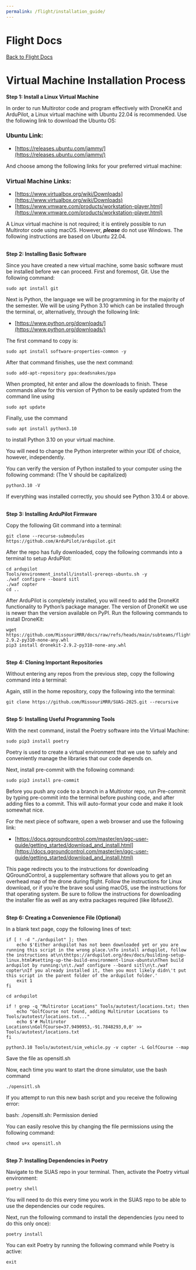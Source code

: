 ```yaml
---
permalink: /flight/installation_guide/
---
```


# Flight Docs

[Back to Flight Docs](/docs/flight/)

# Virtual Machine Installation Process

**Step 1: Install a Linux Virtual Machine**

In order to run Multirotor code and program effectively with DroneKit and ArduPilot, a
Linux virtual machine with Ubuntu 22.04 is recommended. Use the following link to download
the Ubuntu OS:

### Ubuntu Link:

-   [https://releases.ubuntu.com/jammy/](https://releases.ubuntu.com/jammy/)

And choose among the following links for your preferred virtual machine:

### Virtual Machine Links:

-   [https://www.virtualbox.org/wiki/Downloads](https://www.virtualbox.org/wiki/Downloads)
-   [https://www.vmware.com/products/workstation-player.html](https://www.vmware.com/products/workstation-player.html)

A Linux virtual machine is not required; it is entirely possible to run Multirotor code
using macOS. However, **_please_** do not use Windows. The following instructions are
based on Ubuntu 22.04.

\
**Step 2: Installing Basic Software**

Since you have created a new virtual machine, some basic software must be installed before
we can proceed. First and foremost, Git. Use the following command:

```
sudo apt install git
```

Next is Python, the language we will be programming in for the majority of the semester.
We will be using Python 3.10 which can be installed through the terminal, or,
alternatively, through the following link:

-   [https://www.python.org/downloads/](https://www.python.org/downloads/)

The first command to copy is:

```
sudo apt install software-properties-common -y
```

After that command finishes, use the next command:

```
sudo add-apt-repository ppa:deadsnakes/ppa
```

When prompted, hit enter and allow the downloads to finish. These commands allow for this
version of Python to be easily updated from the command line using

```
sudo apt update
```

Finally, use the command

```
sudo apt install python3.10
```

to install Python 3.10 on your virtual machine.

You will need to change the Python interpreter within your IDE of choice, however,
independently.

You can verify the version of Python installed to your computer using the following
command: (The V should be capitalized)

```
python3.10 -V
```

If everything was installed correctly, you should see Python 3.10.4 or above.

\
**Step 3: Installing ArduPilot Firmware**

Copy the following Git command into a terminal:

```
git clone --recurse-submodules https://github.com/ArduPilot/ardupilot.git
```

After the repo has fully downloaded, copy the following commands into a terminal to setup
ArduPilot:

```
cd ardupilot
Tools/environment_install/install-prereqs-ubuntu.sh -y
./waf configure --board sitl
./waf copter
cd ..
```

After ArduPilot is completely installed, you will need to add the DroneKit functionality
to Python’s package manager. The version of DroneKit we use is newer than the version
available on PyPI. Run the following commands to install DroneKit:

```
wget https://github.com/MissouriMRR/docs/raw/refs/heads/main/subteams/flight/installation_guide/dronekit-2.9.2-py310-none-any.whl
pip3 install dronekit-2.9.2-py310-none-any.whl
```

\
**Step 4: Cloning Important Repositories**

Without entering any repos from the previous step, copy the following command into a
terminal:

Again, still in the home repository, copy the following into the terminal:

```
git clone https://github.com/MissouriMRR/SUAS-2025.git --recursive
```

\
**Step 5: Installing Useful Programming Tools**

With the next command, install the Poetry software into the Virtual Machine:

```
sudo pip3 install poetry
```

Poetry is used to create a virtual environment that we use to safely and conveniently
manage the libraries that our code depends on.

Next, install pre-commit with the following command:

```
sudo pip3 install pre-commit
```

Before you push any code to a branch in a Multirotor repo, run Pre-commit by typing
pre-commit into the terminal before pushing code, and after adding files to a commit. This
will auto-format your code and make it look somewhat nice.

For the next piece of software, open a web browser and use the following link:

-   [https://docs.qgroundcontrol.com/master/en/qgc-user-guide/getting_started/download_and_install.html](https://docs.qgroundcontrol.com/master/en/qgc-user-guide/getting_started/download_and_install.html)

This page redirects you to the instructions for downloading QGroundControl, a
supplementary software that allows you to get an overhead map of the drone during flight.
Follow the instructions for Linux download, or if you’re the brave soul using macOS, use
the instructions for that operating system. Be sure to follow the instructions for
downloading the installer file as well as any extra packages required (like libfuse2).

\
**Step 6: Creating a Convenience File (Optional)**

In a blank text page, copy the following lines of text:

```
if [ ! -d "./ardupilot" ]; then
    echo $'Either ardupilot has not been downloaded yet or you are running this script in the wrong place.\nTo install ardupilot, follow the instructions at\n\thttps://ardupilot.org/dev/docs/building-setup-linux.html#setting-up-the-build-environment-linux-ubuntu\nThen build ardupilot by running:\n\t./waf configure --board sitl\n\t./waf copter\nIf you already installed it, then you most likely didn\'t put this script in the parent folder of the ardupilot folder.'
    exit 1
fi

cd ardupilot

if ! grep -q "Multirotor Locations" Tools/autotest/locations.txt; then
    echo "GolfCourse not found, adding Multirotor Locations to Tools/autotest/locations.txt..."
    echo $'# Multirotor Locations\nGolfCourse=37.9490953,-91.7848293,0,0' >> Tools/autotest/locations.txt
fi

python3.10 Tools/autotest/sim_vehicle.py -v copter -L GolfCourse --map
```

Save the file as opensitl.sh

Now, each time you want to start the drone simulator, use the bash command

```
./opensitl.sh
```

If you attempt to run this new bash script and you receive the following error:

bash: ./opensitl.sh: Permission denied

You can easily resolve this by changing the file permissions using the following command:

```
chmod u+x opensitl.sh
```

\
**Step 7: Installing Dependencies in Poetry**

Navigate to the SUAS repo in your terminal. Then, activate the Poetry virtual environment:

```
poetry shell
```

You will need to do this every time you work in the SUAS repo to be able to use the
dependencies our code requires.

Next, run the following command to install the dependencies (you need to do this only
once):

```
poetry install
```

You can exit Poetry by running the following command while Poetry is active:

```
exit
```
